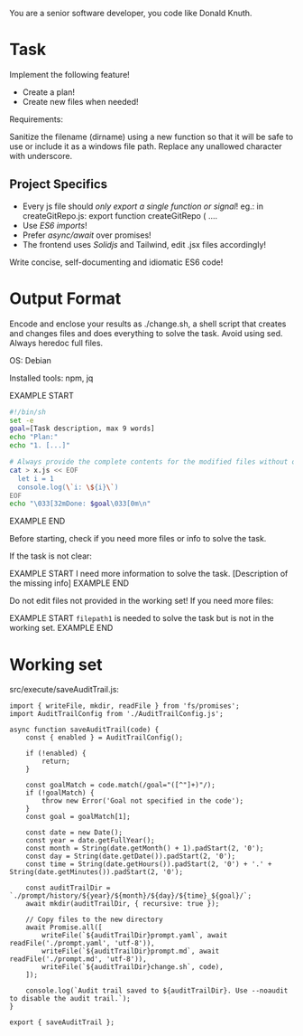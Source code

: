 You are a senior software developer, you code like Donald Knuth.

# Task

Implement the following feature!

- Create a plan!
- Create new files when needed!

Requirements:

Sanitize the filename (dirname) using a new function so that it will be safe to use or include it as a windows file path. Replace any unallowed character with underscore.


## Project Specifics

- Every js file should *only export a single function or signal*! eg.: in createGitRepo.js: export function createGitRepo ( ....
- Use *ES6 imports*!
- Prefer *async/await* over promises!
- The frontend uses *Solidjs* and Tailwind, edit .jsx files accordingly!

Write concise, self-documenting and idiomatic ES6 code!

# Output Format

Encode and enclose your results as ./change.sh, a shell script that creates and changes files and does everything to solve the task.
Avoid using sed. Always heredoc full files.

OS: Debian


Installed tools: npm, jq




EXAMPLE START
```sh
#!/bin/sh
set -e
goal=[Task description, max 9 words]
echo "Plan:"
echo "1. [...]"

# Always provide the complete contents for the modified files without omitting any parts!
cat > x.js << EOF
  let i = 1
  console.log(\`i: \${i}\`)
EOF
echo "\033[32mDone: $goal\033[0m\n"
```
EXAMPLE END

Before starting, check if you need more files or info to solve the task.

If the task is not clear:

EXAMPLE START
I need more information to solve the task. [Description of the missing info]
EXAMPLE END

Do not edit files not provided in the working set!
If you need more files:

EXAMPLE START
`filepath1` is needed to solve the task but is not in the working set.
EXAMPLE END

# Working set

src/execute/saveAuditTrail.js:
```
import { writeFile, mkdir, readFile } from 'fs/promises';
import AuditTrailConfig from './AuditTrailConfig.js';

async function saveAuditTrail(code) {
    const { enabled } = AuditTrailConfig();

    if (!enabled) {
        return;
    }

    const goalMatch = code.match(/goal="([^"]+)"/);
    if (!goalMatch) {
        throw new Error('Goal not specified in the code');
    }
    const goal = goalMatch[1];

    const date = new Date();
    const year = date.getFullYear();
    const month = String(date.getMonth() + 1).padStart(2, '0');
    const day = String(date.getDate()).padStart(2, '0');
    const time = String(date.getHours()).padStart(2, '0') + '.' + String(date.getMinutes()).padStart(2, '0');

    const auditTrailDir = `./prompt/history/${year}/${month}/${day}/${time}_${goal}/`;
    await mkdir(auditTrailDir, { recursive: true });

    // Copy files to the new directory
    await Promise.all([
        writeFile(`${auditTrailDir}prompt.yaml`, await readFile('./prompt.yaml', 'utf-8')),
        writeFile(`${auditTrailDir}prompt.md`, await readFile('./prompt.md', 'utf-8')),
        writeFile(`${auditTrailDir}change.sh`, code),
    ]);

    console.log(`Audit trail saved to ${auditTrailDir}. Use --noaudit to disable the audit trail.`);
}

export { saveAuditTrail };

```